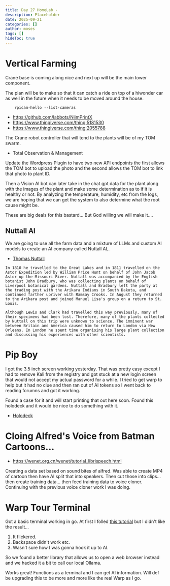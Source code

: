 ```yaml
---
title: Day 27 HomeLab - 
description: Placeholder
date: 2025-09-21
categories: []
author: moses
tags: []
hideToc: true
---
```


# Vertical Farming

Crane base is coming along nice and next up will be the main tower component.

The plan will be to make so that it can catch a ride on top of a hiwonder car as well in the future when it needs to be moved around the house.

```
    rpicam-hello --list-cameras
```

- https://github.com/labbots/NiimPrintX
- https://www.thingiverse.com/thing:5181530
- https://www.thingiverse.com/thing:2055788

The Crane robot controller that will tend to the plants will be of my TOM swarm.

- Total Observation & Management

Update the Wordpress Plugin to have two new API endpoints the first allows the TOM bot to upload the photo and the second allows the TOM bot to link that photo to plant ID.

Then a Vision AI bot can later take in the chat gpt data for the plant along with the images of the plant and make some determination as to if it is healthy or not.
By analyzing the temperature, humidity, etc from the logs, we are hoping that we can get the system to also determine what the root cause might be.

These are big deals for this bastard...  But God willing we will make it....

## Nuttall AI

We are going to use all the farm data and a mixture of LLMs and custom AI models to create an AI company called Nuttall AL.

- [Thomas Nuttall](https://en.wikipedia.org/wiki/Thomas_Nuttall)

```
In 1810 he travelled to the Great Lakes and in 1811 travelled on the Astor Expedition led by William Price Hunt on behalf of John Jacob Astor up the Missouri River. Nuttall was accompanied by the English botanist John Bradbury, who was collecting plants on behalf of Liverpool botanical gardens. Nuttall and Bradbury left the party at the trading post with the Arikara Indians in South Dakota, and continued farther upriver with Ramsay Crooks. In August they returned to the Arikara post and joined Manuel Lisa's group on a return to St. Louis.

Although Lewis and Clark had travelled this way previously, many of their specimens had been lost. Therefore, many of the plants collected by Nuttall on this trip were unknown to science. The imminent war between Britain and America caused him to return to London via New Orleans. In London he spent time organising his large plant collection and discussing his experiences with other scientists.
```

# Pip Boy

I got the 3.5 inch screen working yesterday. That was pretty easy except I had to remove Kali from the registry and got stuck at a new login screen that would not accept my actual password for a while. I tried to get warp to help but it had no clue and then ran out of AI tokens so I went back to reading forumns and got it working. 

Found a case for it and will start printing that out here soon. Found this holodeck and it would be nice to do something with it.

- [Holodeck](https://www.thingiverse.com/thing:3139582)

# Cloing Alfred's Voice from Batman Cartoons...

- https://wenet.org.cn/wenet/tutorial_librispeech.html

Creating a data set based on sound bites of alfred. Was able to create MP4 of cartoon then have AI split that into speakers. Then cut those into clips... then create training data...
then feed training data to voice cloner. Continuing with the previous voice cloner work I was doing.

# Warp Tour Terminal 

Got a basic terminal working in go. At first I folled [this tutorial](https://ishuah.com/2021/03/10/build-a-terminal-emulator-in-100-lines-of-go/) but I didn't like the result...

1. It flickered.
2. Backspace didn't work etc.
3. Wasn't sure how I was gonna hook it up to AI.

So we found a better library that allows us to open a web browser instead and we hacked it a bit to call our local Ollama.

Works great! Functions as a terminal and I can get AI information. Will def be upgrading this to be more and more like the real Warp as I go.
